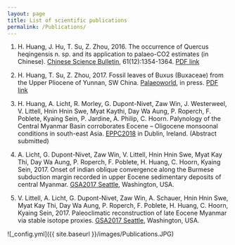 ```yaml
---
layout: page
title: List of scientific publications
permalink: /Publications/
---
```





1. H. Huang, J. Hu, T. Su, Z. Zhou, 2016. The occurrence of Quercus heqingensis n. sp. and its application to palaeo-CO2
estimates (in Chinese). <a href="http://engine.scichina.com/publisher/scp/journal/CSB?slug=Overview" target="_blank">Chinese Science Bulletin</a>, 61(12):1354-1364. <a href="http://csb.scichina.com:8080/CN/10.1360/N972015-01198#" target="_blank">PDF link</a>

2. H. Huang, T. Su, Z. Zhou, 2017. Fossil leaves of Buxus (Buxaceae) from the Upper Pliocene of Yunnan, SW China. <a href="https://www.sciencedirect.com/journal/palaeoworld" target="_blank">Palaeoworld</a>, in press. <a href="https://www.sciencedirect.com/science/article/pii/S1871174X17301142?via%3Dihub" target="_blank">PDF link</a>

5. H. Huang, A. Licht, R. Morley, G. Dupont-Nivet, Zaw Win, J. Westerweel, V. Littell, Hnin Hnin Swe, Myat Kaythi, Day Wa Aung, P. Roperch, F. Poblete, Kyaing Sein, P. Jardine, A. Philip, C. Hoorn. Palynology of the Central Myanmar Basin corroborates Eocene – Oligocene monsoonal conditions in south-east Asia. <a href="http://eppc2018.ie" target="_blank">EPPC2018</a> in Dublin, Ireland. (Abstract submitted)

3. A. Licht, G. Dupont-Nivet, Zaw Win, V. Littell, Hnin Hnin Swe, Myat Kay Thi, Day Wa Aung, P. Roperch, F. Poblete, H. Huang, C. Hoorn, Kyaing Sein, 2017. Onset of indian oblique convergence along the Burmese subduction margin recorded in upper Eocene sedimentary deposits of central Myanmar. <a href="http://community.geosociety.org/gsa2017/home" target="_blank">GSA2017 Seattle</a>, Washington, USA.

4. V. Littell, A. Licht, G. Dupont-Nivet, Zaw Win, A. Schauer, Hnin Hnin Swe, Myat Kay Thi, Day Wa Aung, P. Roperch, F. Poblete, H. Huang, C. Hoorn, Kyaing Sein, 2017. Paleoclimatic reconstruction of late Eocene Myanmar via stable isotope proxies. <a href="http://community.geosociety.org/gsa2017/home" target="_blank">GSA2017 Seattle</a>, Washington, USA.


![_config.yml]({{ site.baseurl }}/images/Publications.JPG)
